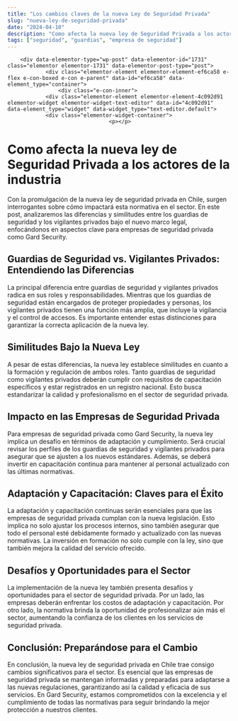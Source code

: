 ```yaml
---
title: "Los cambios claves de la nueva Ley de Seguridad Privada"
slug: "nueva-ley-de-seguridad-privada"
date: "2024-04-10"
description: "Como afecta la nueva ley de Seguridad Privada a los actores de la industria  Con la promulgación de la nueva ley de seguridad privada en Chile, surgen interroga..."
tags: ["seguridad", "guardias", "empresa de seguridad"]
---
```


		<div data-elementor-type="wp-post" data-elementor-id="1731" class="elementor elementor-1731" data-elementor-post-type="post">
				<div class="elementor-element elementor-element-ef6ca58 e-flex e-con-boxed e-con e-parent" data-id="ef6ca58" data-element_type="container">
					<div class="e-con-inner">
				<div class="elementor-element elementor-element-4c092d91 elementor-widget elementor-widget-text-editor" data-id="4c092d91" data-element_type="widget" data-widget_type="text-editor.default">
				<div class="elementor-widget-container">
									<p></p>
<h1><strong>Como afecta la nueva ley de Seguridad Privada a los actores de la industria</strong></h1>
<p></p>
<p class="">Con la promulgación de la nueva ley de seguridad privada en Chile, surgen interrogantes sobre cómo impactará esta normativa en el sector. En este post, analizaremos las diferencias y similitudes entre los guardias de seguridad y los vigilantes privados bajo el nuevo marco legal, enfocándonos en aspectos clave para empresas de seguridad privada como Gard Security.</p>
<p></p>
<h2><strong>Guardias de Seguridad vs. Vigilantes Privados: Entendiendo las Diferencias</strong></h2>
<p></p>
<p class="">La principal diferencia entre guardias de seguridad y vigilantes privados radica en sus roles y responsabilidades. Mientras que los guardias de seguridad están encargados de proteger propiedades y personas, los vigilantes privados tienen una función más amplia, que incluye la vigilancia y el control de accesos. Es importante entender estas distinciones para garantizar la correcta aplicación de la nueva ley.</p>
<p></p>
<h2><strong>Similitudes Bajo la Nueva Ley</strong></h2>
<p></p>
<p class="">A pesar de estas diferencias, la nueva ley establece similitudes en cuanto a la formación y regulación de ambos roles. Tanto guardias de seguridad como vigilantes privados deberán cumplir con requisitos de capacitación específicos y estar registrados en un registro nacional. Esto busca estandarizar la calidad y profesionalismo en el sector de seguridad privada.</p>
<p></p>
<h2><strong>Impacto en las Empresas de Seguridad Privada</strong></h2>
<p></p>
<p class="">Para empresas de seguridad privada como Gard Security, la nueva ley implica un desafío en términos de adaptación y cumplimiento. Será crucial revisar los perfiles de los guardias de seguridad y vigilantes privados para asegurar que se ajusten a los nuevos estándares. Además, se deberá invertir en capacitación continua para mantener al personal actualizado con las últimas normativas.</p>
<p></p>
<h2><strong>Adaptación y Capacitación: Claves para el Éxito</strong></h2>
<p></p>
<p class="">La adaptación y capacitación continuas serán esenciales para que las empresas de seguridad privada cumplan con la nueva legislación. Esto implica no solo ajustar los procesos internos, sino también asegurar que todo el personal esté debidamente formado y actualizado con las nuevas normativas. La inversión en formación no solo cumple con la ley, sino que también mejora la calidad del servicio ofrecido.</p>
<p></p>
<h2><strong>Desafíos y Oportunidades para el Sector</strong></h2>
<p></p>
<p class="">La implementación de la nueva ley también presenta desafíos y oportunidades para el sector de seguridad privada. Por un lado, las empresas deberán enfrentar los costos de adaptación y capacitación. Por otro lado, la normativa brinda la oportunidad de profesionalizar aún más el sector, aumentando la confianza de los clientes en los servicios de seguridad privada.</p>
<p></p>
<h2><strong>Conclusión: Preparándose para el Cambio</strong></h2>
<p></p>
<p class="">En conclusión, la nueva ley de seguridad privada en Chile trae consigo cambios significativos para el sector. Es esencial que las empresas de seguridad privada se mantengan informadas y preparadas para adaptarse a las nuevas regulaciones, garantizando así la calidad y eficacia de sus servicios. En Gard Security, estamos comprometidos con la excelencia y el cumplimiento de todas las normativas para seguir brindando la mejor protección a nuestros clientes.</p>
<p></p>								</div>
				</div>
					</div>
				</div>
				</div>
		